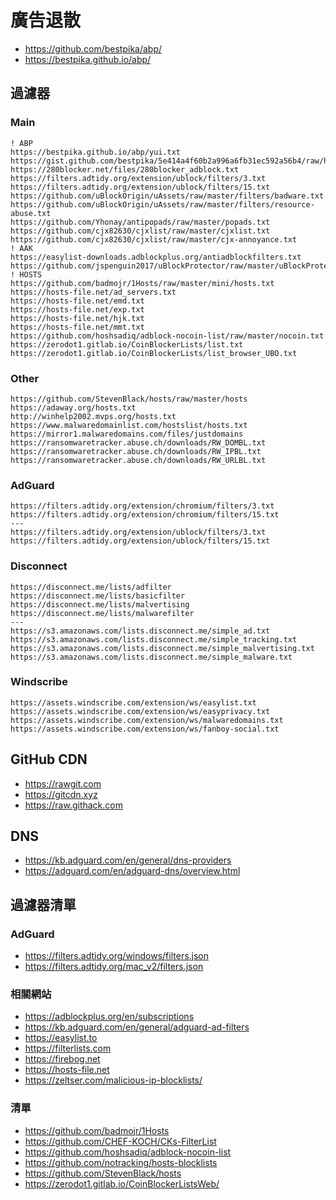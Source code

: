 # 廣告退散

- <https://github.com/bestpika/abp/>
- <https://bestpika.github.io/abp/>

## 過濾器

### Main

```
! ABP
https://bestpika.github.io/abp/yui.txt
https://gist.github.com/bestpika/5e414a4f60b2a996a6fb31ec592a56b4/raw/hide.txt
https://280blocker.net/files/280blocker_adblock.txt
https://filters.adtidy.org/extension/ublock/filters/3.txt
https://filters.adtidy.org/extension/ublock/filters/15.txt
https://github.com/uBlockOrigin/uAssets/raw/master/filters/badware.txt
https://github.com/uBlockOrigin/uAssets/raw/master/filters/resource-abuse.txt
https://github.com/Yhonay/antipopads/raw/master/popads.txt
https://github.com/cjx82630/cjxlist/raw/master/cjxlist.txt
https://github.com/cjx82630/cjxlist/raw/master/cjx-annoyance.txt
! AAK
https://easylist-downloads.adblockplus.org/antiadblockfilters.txt
https://github.com/jspenguin2017/uBlockProtector/raw/master/uBlockProtectorList.txt
! HOSTS
https://github.com/badmojr/1Hosts/raw/master/mini/hosts.txt
https://hosts-file.net/ad_servers.txt
https://hosts-file.net/emd.txt
https://hosts-file.net/exp.txt
https://hosts-file.net/hjk.txt
https://hosts-file.net/mmt.txt
https://github.com/hoshsadiq/adblock-nocoin-list/raw/master/nocoin.txt
https://zerodot1.gitlab.io/CoinBlockerLists/list.txt
https://zerodot1.gitlab.io/CoinBlockerLists/list_browser_UBO.txt
```

### Other

```
https://github.com/StevenBlack/hosts/raw/master/hosts
https://adaway.org/hosts.txt
http://winhelp2002.mvps.org/hosts.txt
https://www.malwaredomainlist.com/hostslist/hosts.txt
https://mirror1.malwaredomains.com/files/justdomains
https://ransomwaretracker.abuse.ch/downloads/RW_DOMBL.txt
https://ransomwaretracker.abuse.ch/downloads/RW_IPBL.txt
https://ransomwaretracker.abuse.ch/downloads/RW_URLBL.txt
```

### AdGuard

```
https://filters.adtidy.org/extension/chromium/filters/3.txt
https://filters.adtidy.org/extension/chromium/filters/15.txt
---
https://filters.adtidy.org/extension/ublock/filters/3.txt
https://filters.adtidy.org/extension/ublock/filters/15.txt
```

### Disconnect

```
https://disconnect.me/lists/adfilter
https://disconnect.me/lists/basicfilter
https://disconnect.me/lists/malvertising
https://disconnect.me/lists/malwarefilter
---
https://s3.amazonaws.com/lists.disconnect.me/simple_ad.txt
https://s3.amazonaws.com/lists.disconnect.me/simple_tracking.txt
https://s3.amazonaws.com/lists.disconnect.me/simple_malvertising.txt
https://s3.amazonaws.com/lists.disconnect.me/simple_malware.txt
```

### Windscribe

```
https://assets.windscribe.com/extension/ws/easylist.txt
https://assets.windscribe.com/extension/ws/easyprivacy.txt
https://assets.windscribe.com/extension/ws/malwaredomains.txt
https://assets.windscribe.com/extension/ws/fanboy-social.txt
```

## GitHub CDN

- <https://rawgit.com>
- <https://gitcdn.xyz>
- <https://raw.githack.com>

## DNS

- <https://kb.adguard.com/en/general/dns-providers>
- <https://adguard.com/en/adguard-dns/overview.html>

## 過濾器清單

### AdGuard

- <https://filters.adtidy.org/windows/filters.json>
- <https://filters.adtidy.org/mac_v2/filters.json>

### 相關網站

- <https://adblockplus.org/en/subscriptions>
- <https://kb.adguard.com/en/general/adguard-ad-filters>
- <https://easylist.to>
- <https://filterlists.com>
- <https://firebog.net>
- <https://hosts-file.net>
- <https://zeltser.com/malicious-ip-blocklists/>

### 清單

- <https://github.com/badmojr/1Hosts>
- <https://github.com/CHEF-KOCH/CKs-FilterList>
- <https://github.com/hoshsadiq/adblock-nocoin-list>
- <https://github.com/notracking/hosts-blocklists>
- <https://github.com/StevenBlack/hosts>
- <https://zerodot1.gitlab.io/CoinBlockerListsWeb/>

